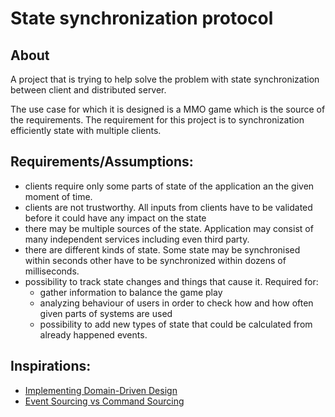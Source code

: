 # State synchronization protocol

## About
A project that is trying to help solve the problem with state synchronization between client and distributed server.

The use case for which it is designed is a MMO game which is the source of the requirements.
The requirement for this project is to synchronization efficiently state with multiple clients.

## Requirements/Assumptions:
- clients require only some parts of state of the application an the given moment of time.
- clients are not trustworthy. All inputs from clients have to be validated before it could have any impact on the state
- there may be multiple sources of the state. 
Application may consist of many independent services including even third party.
- there are different kinds of state. Some state may be synchronised within seconds 
other have to be synchronized within dozens of milliseconds.
- possibility to track state changes and things that cause it.
Required for:
    - gather information to balance the game play
    - analyzing behaviour of users in order to check how and how often given parts of systems are used
    - possibility to add new types of state that could be calculated from already happened events.
    
## Inspirations:
- [Implementing Domain-Driven Design](https://vaughnvernon.co/?page_id=168#iddd)
- [Event Sourcing vs Command Sourcing](http://thinkbeforecoding.com/post/2013/07/28/Event-Sourcing-vs-Command-Sourcing)